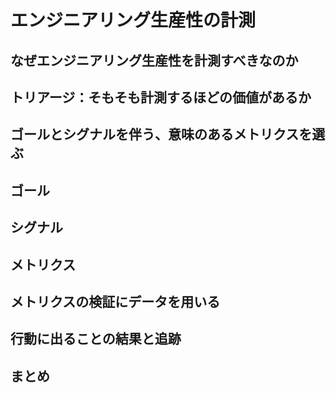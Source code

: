 # エンジニアリング生産性の計測

## なぜエンジニアリング生産性を計測すべきなのか

## トリアージ：そもそも計測するほどの価値があるか

## ゴールとシグナルを伴う、意味のあるメトリクスを選ぶ

## ゴール

## シグナル

## メトリクス

## メトリクスの検証にデータを用いる

## 行動に出ることの結果と追跡

## まとめ
